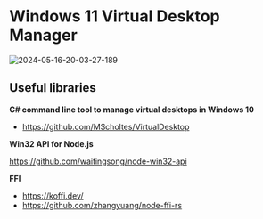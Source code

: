 # Windows 11 Virtual Desktop Manager

![2024-05-16-20-03-27-189](https://github.com/hisbvdis/win11-vdm/assets/5147554/faacb1ac-a6e4-40c8-bd6e-fe450a4e677e)

## Useful libraries
**C# command line tool to manage virtual desktops in Windows 10**
- https://github.com/MScholtes/VirtualDesktop

**Win32 API for Node.js**

https://github.com/waitingsong/node-win32-api

**FFI**

- https://koffi.dev/
- https://github.com/zhangyuang/node-ffi-rs